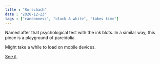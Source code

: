 ```yaml
---
title : "Rorschach"
date : "2020-12-23"
tags : ["randomness", "black & white", "takes time"]
---
```


Named after that psychological test with the ink blots. In a similar way, this piece is
a playground of pareidolia.
<!--more-->
Might take a while to load on mobile devices.

[See it](/codeArtGallery/code/rorschach/).